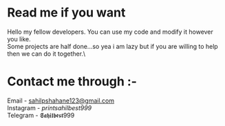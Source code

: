 # Read me if you want
Hello my fellow developers. You can use my code and modify it however you like.\
Some projects are half done...so yea i am lazy but if you are willing to help then we can do it together.\
# Contact me through :-
Email - sahilpshahane123@gmail.com \
Instagram - _printsahilbest999_ \
Telegram - 𝕾𝖆𝖍𝖎𝖑𝖇𝖊𝖘𝖙999
